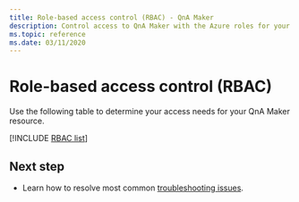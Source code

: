 ```yaml
---
title: Role-based access control (RBAC) - QnA Maker
description: Control access to QnA Maker with the Azure roles for your QnA Maker resource
ms.topic: reference
ms.date: 03/11/2020
---
```


# Role-based access control (RBAC)

Use the following table to determine your access needs for your QnA Maker resource.

[!INCLUDE [RBAC list](./includes/role-based-access-control.md)]

## Next step

* Learn how to resolve most common [troubleshooting issues](troubleshooting.md).